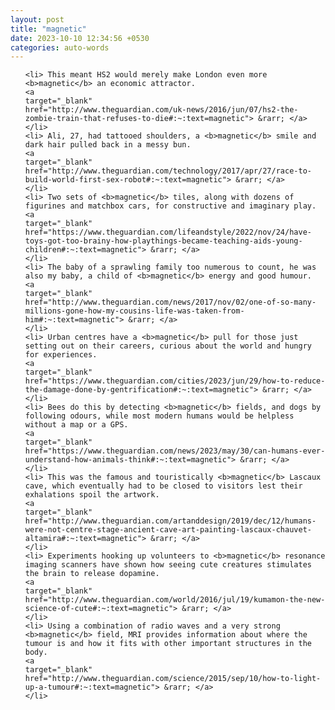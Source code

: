 ```yaml
---
layout: post
title: "magnetic"
date: 2023-10-10 12:34:56 +0530
categories: auto-words
---
```

<ol>

    <li> This meant HS2 would merely make London even more <b>magnetic</b> an economic attractor.
    <a 
    target="_blank" 
    href="http://www.theguardian.com/uk-news/2016/jun/07/hs2-the-zombie-train-that-refuses-to-die#:~:text=magnetic"> &rarr; </a>
    </li>
    <li> Ali, 27, had tattooed shoulders, a <b>magnetic</b> smile and dark hair pulled back in a messy bun.
    <a 
    target="_blank" 
    href="http://www.theguardian.com/technology/2017/apr/27/race-to-build-world-first-sex-robot#:~:text=magnetic"> &rarr; </a>
    </li>
    <li> Two sets of <b>magnetic</b> tiles, along with dozens of figurines and matchbox cars, for constructive and imaginary play.
    <a 
    target="_blank" 
    href="https://www.theguardian.com/lifeandstyle/2022/nov/24/have-toys-got-too-brainy-how-playthings-became-teaching-aids-young-children#:~:text=magnetic"> &rarr; </a>
    </li>
    <li> The baby of a sprawling family too numerous to count, he was also my baby, a child of <b>magnetic</b> energy and good humour.
    <a 
    target="_blank" 
    href="http://www.theguardian.com/news/2017/nov/02/one-of-so-many-millions-gone-how-my-cousins-life-was-taken-from-him#:~:text=magnetic"> &rarr; </a>
    </li>
    <li> Urban centres have a <b>magnetic</b> pull for those just setting out on their careers, curious about the world and hungry for experiences.
    <a 
    target="_blank" 
    href="https://www.theguardian.com/cities/2023/jun/29/how-to-reduce-the-damage-done-by-gentrification#:~:text=magnetic"> &rarr; </a>
    </li>
    <li> Bees do this by detecting <b>magnetic</b> fields, and dogs by following odours, while most modern humans would be helpless without a map or a GPS.
    <a 
    target="_blank" 
    href="https://www.theguardian.com/news/2023/may/30/can-humans-ever-understand-how-animals-think#:~:text=magnetic"> &rarr; </a>
    </li>
    <li> This was the famous and touristically <b>magnetic</b> Lascaux cave, which eventually had to be closed to visitors lest their exhalations spoil the artwork.
    <a 
    target="_blank" 
    href="http://www.theguardian.com/artanddesign/2019/dec/12/humans-were-not-centre-stage-ancient-cave-art-painting-lascaux-chauvet-altamira#:~:text=magnetic"> &rarr; </a>
    </li>
    <li> Experiments hooking up volunteers to <b>magnetic</b> resonance imaging scanners have shown how seeing cute creatures stimulates the brain to release dopamine.
    <a 
    target="_blank" 
    href="http://www.theguardian.com/world/2016/jul/19/kumamon-the-new-science-of-cute#:~:text=magnetic"> &rarr; </a>
    </li>
    <li> Using a combination of radio waves and a very strong <b>magnetic</b> field, MRI provides information about where the tumour is and how it fits with other important structures in the body.
    <a 
    target="_blank" 
    href="http://www.theguardian.com/science/2015/sep/10/how-to-light-up-a-tumour#:~:text=magnetic"> &rarr; </a>
    </li>